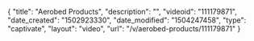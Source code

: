 {
    "title": "Aerobed Products",
    "description": "",
    "videoid": "111179871",
    "date_created": "1502923330",
    "date_modified": "1504247458",
    "type": "captivate",
    "layout": "video",
    "url": "\/v\/aerobed-products\/111179871"
}